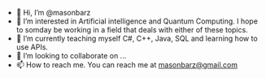 - 👋 Hi, I’m @masonbarz
- 👀 I’m interested in Artificial intelligence and Quantum Computing.  I hope to somday be working in a field that deals with either of these topics.
- 🌱 I’m currently teaching myself C#, C++, Java, SQL and learning how to use APIs.
- 💞️ I’m looking to collaborate on ...
- 📫 How to reach me. You can reach me at masonbarz@gmail.com

<!---
masonbarz/masonbarz is a ✨ special ✨ repository because its `README.md` (this file) appears on your GitHub profile.
You can click the Preview link to take a look at your changes.
--->
